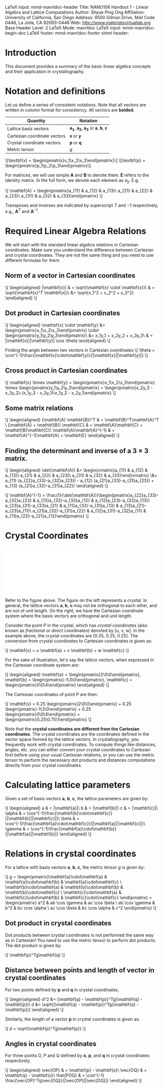 LaTeX input:        mmd-mavrldoc-header
Title:              NANO106 Handout 1 - Linear Algebra and Lattice Computations
Author:             Shyue Ping Ong
Affiliation:        University of California, San Diego
Address:            9500 Gilman Drive, Mail Code 0448, La Jolla, CA 92093-0448
Web:                http://www.materialsvirtuallab.org
Base Header Level:  2
LaTeX Mode:         mavrldoc
LaTeX input:        mmd-mavrldoc-begin-doc
LaTeX footer:       mmd-mavrldoc-footer
xhtml header:       <script type="text/javascript" src="https://cdn.mathjax.org/mathjax/latest/MathJax.js?config=TeX-AMS-MML_HTMLorMML"></script>


# Introduction

This document provides a summary of the basic linear algebra concepts and their
application in crystallography.

# Notation and definitions

Let us define a series of consistent notations. Note that all vectors are
written in *column* format for consistency. All vectors are **bolded**.

| Quantity | Notation |
| -------- | -------- |
| Lattice basis vectors | $\mathbf{a_1}$, $\mathbf{a_2}$, $\mathbf{a_3}$ or $\mathbf{a}$, $\mathbf{b}$, $\mathbf{c}$ |
| Cartesian coordinate vectors | $\mathbf{x}$ or $\mathbf{y}$ |
| Crystal coordinate vectors | $\mathbf{p}$ or $\mathbf{q}$ |
| Metric tensor | $g$ |

\\[\textbf{x} = \begin{pmatrix}x_1\\x_2\\x_3\end{pmatrix}\\]
\\[\textbf{p} = \begin{pmatrix}p_1\\p_2\\p_3\end{pmatrix}\\]

For matrices, we will use simple $\mathbf{A}$ and $\mathbf{B}$ to denote them.
$\mathbf{E}$ refers to the identity matrix. In the full form, we denote each element 
as $a_{ij}$. E.g.

\\[
\mathbf{A} = \begin{pmatrix}a_{11} & a_{12} & a_{13}\\ a_{21} & a_{22} & a_{23}\\ a_{31} & a_{32} & a_{33}\end{pmatrix}
\\]

Transposes and inverses are indicated by superscript $T$ and $-1$ respectively, e.g.,
$\mathbf{A}^T$ and $\mathbf{A}^{-1}$. 

# Required Linear Algebra Relations

We will start with the standard linear algebra relations in Cartesian coordinates.
Make sure you understand the difference between Cartesian and crystal coordinates. 
They are not the same thing and you need to use different formulas for them.

## Norm of a vector in Cartesian coordinates

\\[
\begin{aligned}
|\mathbf{x}| & = \sqrt{\mathbf{x} \cdot \mathbf{x}}\\
& = \sqrt{\mathbf{x}^T \mathbf{x}}\\
&= \sqrt{x_1^2 + x_2^2 + x_3^2}
\end{aligned}
\\]

## Dot product in Cartesian coordinates

\\[
\begin{aligned}
\mathbf{x} \cdot \mathbf{y} &= \begin{pmatrix}x_1\\x_2\\x_3\end{pmatrix} \cdot \begin{pmatrix}y_1\\y_2\\y_3\end{pmatrix}\\
&= x_1y_1 + x_2y_2 + x_3y_3\\
& = |\mathbf{x}||\mathbf{y}| \cos \theta
\end{aligned}
\\]

Finding the angle between two vectors in Cartesian coordinates
\\[
\theta = \cos^{-1}\frac{\mathbf{x}\cdot\mathbf{y}}{|\mathbf{x}||\mathbf{y}|}
\\]

## Cross product in Cartesian coordinates

\\[ \mathbf{x} \times \mathbf{y} = \begin{pmatrix}x_1\\x_2\\x_3\end{pmatrix} \times \begin{pmatrix}y_1\\y_2\\y_3\end{pmatrix} = \begin{pmatrix}x_2y_3 - x_3y_2\\-(x_1y_3 - x_3y_1)\\x_1y_2 - x_2y_1\end{pmatrix}
\\]

## Some matrix relations

\\[
\begin{aligned}
(\mathbf{A} \mathbf{B})^T & = \mathbf{B}^T\mathbf{A}^T \\
(\mathbf{A} + \mathbf{B}) \mathbf{C} & = \mathbf{A}\mathbf{C} + \mathbf{B}\mathbf{C}\\
\mathbf{A}\mathbf{A}^{-1} & = \mathbf{A}^{-1}\mathbf{A} = \mathbf{E} 
\end{aligned}
\\]

## Finding the determinant and inverse of a $3 \times 3$ matrix.

\\[
\begin{aligned}
\det(\mathbf{A}) &= \begin{vmatrix}a_{11} & a_{12} & a_{13}\\ a_{21} & a_{22} & a_{23}\\ a_{31} & a_{32} & a_{33}\end{vmatrix}
\\&= a_{11} (a_{22}a_{33}-a_{32}a_{23}) -
a_{12} (a_{21}a_{33}-a_{31}a_{23}) + a_{13} (a_{21}a_{32}-a_{31}a_{22})
\end{aligned}
\\]

\\[
\mathbf{A}^{-1} = \frac{1}{\det(\mathbf{A})}\begin{pmatrix}a_{22}a_{33}-a_{32}a_{23} & a_{13}a_{32}-a_{33}a_{12} & a_{12}a_{23}-a_{22}a_{13}\\ a_{23}a_{31}-a_{33}a_{21} & a_{11}a_{33}-a_{31}a_{13} & a_{13}a_{21}-a_{23}a_{11}\\ a_{21}a_{32}-a_{31}a_{22} & a_{12}a_{31}-a_{32}a_{11} & a_{11}a_{22}-a_{21}a_{12}\end{pmatrix}
\\]

# Crystal Coordinates

![Crystal vs Cartesian coordinates](CrystalvsCartesian.pdf)

Refer to the figure above. The figure on the left represents a crystal. In general,
the lattice vectors $\mathbf{a}$, $\mathbf{b}$, $\mathbf{c}$ may not be orthogonal to 
each other, and are not of unit length. On the right, we have the Cartesian 
coordinate system where the basis vectors are orthogonal and unit length.

Consider the point P in the crystal, which has *crystal coordinates* (also known
as *fractional* or *direct* coordinates) denoted by [u, v, w]. In the example
above, the crystal coordinates are [0.25, 0.25, 0.25]. The conversion from
crystal coordinates to Cartesian coordinates is given as:

\\[
\mathbf{x} = u \mathbf{a} + v \mathbf{b} + w \mathbf{c}
\\]

For the sake of illustration, let's say the lattice vectors, when expressed in the 
Cartesian coordinate system are:

\\[
\begin{aligned}
\mathbf{a} = \begin{pmatrix}2\\0\\0\end{pmatrix},
\mathbf{b} = \begin{pmatrix}-1\\3\\0\end{pmatrix},
\mathbf{c} = \begin{pmatrix}0\\0\\4\end{pmatrix}
\end{aligned}
\\]

The Cartesian coordinates of point P are then:

\\[
\mathbf{x} = 0.25 \begin{pmatrix}2\\0\\0\end{pmatrix} + 0.25 \begin{pmatrix}-1\\3\\0\end{pmatrix} + 0.25 \begin{pmatrix}0\\0\\4\end{pmatrix} = \begin{pmatrix}0.25\\0.75\\1\end{pmatrix}
\\]

Note that the **crystal coordinates are different from the Cartesian coordinates**.
The crystal coordinates are the coordinates defined in the vector space formed by the
lattice vectors. In crystallography, you frequently work with crystal coordinates.
To compute things like distances, angles, etc. you can either convert your crystal
coordinates to Cartesian first before using your usual Cartesian relations, or you 
can use the metric tensor to perform the necessary dot products and distances 
computations directly from your crystal coordinates.

# Calculating lattice parameters

Given a set of basis vectors $\mathbf{a}$, $\mathbf{b}$, $\mathbf{c}$, the lattice parameters are given by:

\\[
\begin{aligned}
a & = |\mathbf{a}|\\
b & = |\mathbf{b}|\\
c & = |\mathbf{c}|\\
\alpha & = \cos^{-1}\frac{\mathbf{b}\cdot\mathbf{c}}{|\mathbf{b}||\mathbf{c}|}\\
\beta & = \cos^{-1}\frac{\mathbf{a}\cdot\mathbf{c}}{|\mathbf{a}||\mathbf{c}|}\\
\gamma & = \cos^{-1}\frac{\mathbf{a}\cdot\mathbf{b}}{|\mathbf{a}||\mathbf{b}|}
\end{aligned}
\\]

# Relations in crystal coordinates

For a lattice with basis vectors $\mathbf{a}$, $\mathbf{b}$, $\mathbf{c}$, the
metric tensor $g$ is given by:

\\[
g = \begin{pmatrix}\mathbf{a}\cdot\mathbf{a} & \mathbf{a}\cdot\mathbf{b}  & \mathbf{a}\cdot\mathbf{c} \\ \mathbf{b}\cdot\mathbf{a} & \mathbf{b}\cdot\mathbf{b} & \mathbf{b}\cdot\mathbf{c} \\ \mathbf{c}\cdot\mathbf{a}  & \mathbf{c}\cdot\mathbf{b}  & \mathbf{c}\cdot\mathbf{c} \end{pmatrix} =
\begin{pmatrix} a^2 & ab \cos \gamma  &  ac \cos \beta \\  ab \cos \gamma &  b^2 &  bc \cos \alpha \\  ac \cos \beta  &  bc \cos \alpha  &  c^2 \end{pmatrix}
\\]

## Dot product in crystal coordinates

Dot products between crystal coordinates is not performed the same way as in 
Cartesian! You need to use the metric tensor to perform dot products. The dot product 
is given by:

\\[
\mathbf{p}^Tg\mathbf{q}
\\]

## Distance between points and length of vector in crystal coordinates

For two points defined by $\mathbf{p}$ and $\mathbf{q}$ in crystal coordinates,

\\[
\begin{aligned}
d^2 &= (\mathbf{q} - \mathbf{p})^Tg(\mathbf{q} - \mathbf{p})\\
d &= \sqrt{(\mathbf{q} - \mathbf{p})^Tg(\mathbf{q} - \mathbf{p})}
\end{aligned}
\\]

Similarly, the length of a vector $\mathbf{p}$ in crystal coordinates is given as:

\\[
d = \sqrt{\mathbf{p}^Tg\mathbf{p}}
\\]

## Angles in crystal coordinates

For three points O, P and Q defined by $\mathbf{o}$, $\mathbf{p}$, and $\mathbf{q}$ in crystal coordinates respectively,

\\[
\begin{aligned}
\vec{OP} & = \mathbf{p} - \mathbf{o}\\
\vec{OQ} & = \mathbf{q} - \mathbf{o}\\
\hat{POQ} & = \cos^{-1} \frac{\vec{OP}^Tg\vec{OQ}}{|\vec{OP}||\vec{OQ}|}
\end{aligned}
\\]

